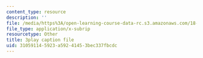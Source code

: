 ```yaml
---
content_type: resource
description: ''
file: /media/https%3A/open-learning-course-data-rc.s3.amazonaws.com/18-02-multivariable-calculus-fall-2007/310591145923a59241453bec337fbcdc_YP_B0AapU0c.srt
file_type: application/x-subrip
resourcetype: Other
title: 3play caption file
uid: 31059114-5923-a592-4145-3bec337fbcdc
---
```

